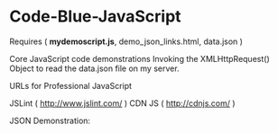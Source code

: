 Code-Blue-JavaScript
====================
Requires ( <b>mydemoscript.js</b>, demo_json_links.html, data.json )

Core JavaScript code demonstrations
Invoking the XMLHttpRequest() Object
to read the data.json file on my server.





URLs for Professional JavaScript
  
  JSLint ( http://www.jslint.com/ )
  CDN JS ( http://cdnjs.com/      )
  
  

JSON Demonstration: 

